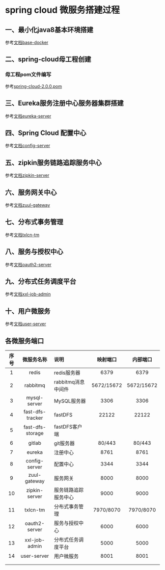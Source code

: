 # spring cloud 微服务搭建过程
## 一、最小化java8基本环境搭建
参考[文档base-docker](base-docker/README.md)
## 二、spring-cloud母工程创建
### 母工程pom文件编写  
参考[spring-cloud-2.0.0.pom](pom.xml)

## 三、Eureka服务注册中心服务器集群搭建
参考[文档eureka-server](eureka-server/README.md)

## 四、Spring Cloud 配置中心
参考[文档config-server](config-server/README.md)

## 五、zipkin服务链路追踪服务中心
参考[文档zipkin-server](zipkin-server/README.md)

## 六、服务网关中心

参考[文档zuul-gateway](zuul-gateway/README.md)

## 七、分布式事务管理
参考[文档txlcn-tm](txlcn-tm/README.md)

## 八、服务与授权中心
参考[文档oauth2-server](oauth2-server/README.md)

## 九、分布式任务调度平台
参考[文档xxl-job-admin](xxl-job-admin/README.md)

## 十、用户微服务
参考[文档user-server](user-server/README.md)

## 各微服务端口 

| 序号 |    微服务名称    | 说明                 |  映射端口  |  内部端口  |
| :--: | :--------------: | :------------------- | :--------: | :--------: |
|  1   |      redis       | redis服务器          |    6379    |    6379    |
|  2   |     rabbitmq     | rabbitmq消息中间件   | 5672/15672 | 5672/15672 |
|  3   |   mysql-server   | MySQL服务器          |    3306    |    3306    |
|  4   | fast-dfs-tracker | fastDFS              |   22122    |   22122    |
|  5   | fast-dfs-storage | fastDFS客户端        |            |            |
|  6   |      gitlab      | git服务器            |   80/443   |   80/443   |
|  7   |      eureka      | 注册中心             |    8761    |    8761    |
|  8   |  config-server   | 配置中心             |    3344    |    3344    |
|  9   |   zuul-gateway   | 服务网关             |    8000    |    8000    |
|  10  |  zipkin-server   | 服务链路追踪服务中心 |    9000    |    9000    |
|  11  |     txlcn-tm     | 分布式事务管理       | 7970/8070  | 7970/8070  |
|  12  |  oauth2-server   | 服务与授权中心       |    6000    |    6000    |
|  13  |  xxl-job-admin   | 分布式任务调度平台   |    5000    |    5000    |
|  14  |   user-server    | 用户微服务           |    8001    |    8001    |
|      |                  |                      |            |            |
|      |                  |                      |            |            |

